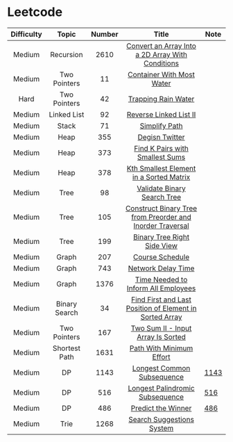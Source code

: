 # Leetcode
| Difficulty | Topic | Number | Title | Note |
|:-----: |:-------:|:------:|:--------:| ---- |
| Medium | Recursion | 2610 | [Convert an Array Into a 2D Array With Conditions](https://leetcode.com/problems/convert-an-array-into-a-2d-array-with-conditions/description/) |  |
| Medium | Two Pointers | 11 | [Container With Most Water](https://leetcode.com/problems/container-with-most-water/description/) |  |
| Hard | Two Pointers | 42 | [Trapping Rain Water](https://leetcode.com/problems/trapping-rain-water/description/) | |
| Medium | Linked List | 92 | [Reverse Linked List II](https://leetcode.com/problems/reverse-linked-list-ii/description/) |  |
| Medium | Stack | 71 | [Simplify Path](https://leetcode.com/problems/simplify-path/) |  |
| Medium | Heap | 355 | [Degisn Twitter](https://leetcode.com/problems/design-twitter/) |  |
| Medium | Heap | 373 | [Find K Pairs with Smallest Sums](https://leetcode.com/problems/find-k-pairs-with-smallest-sums/description/) |  |
| Medium | Heap | 378 | [Kth Smallest Element in a Sorted Matrix](https://leetcode.com/problems/kth-smallest-element-in-a-sorted-matrix/) | |
| Medium | Tree | 98 | [Validate Binary Search Tree](https://leetcode.com/problems/validate-binary-search-tree/) |  |
| Medium | Tree | 105 | [Construct Binary Tree from Preorder and Inorder Traversal](https://leetcode.com/problems/construct-binary-tree-from-preorder-and-inorder-traversal/description/) |  |
| Medium | Tree | 199 | [Binary Tree Right Side View](https://leetcode.com/problems/binary-tree-right-side-view/description/) |  |
| Medium | Graph | 207 | [Course Schedule](https://leetcode.com/problems/course-schedule/) | |
| Medium | Graph | 743 | [Network Delay Time](https://leetcode.com/problems/network-delay-time/) | |
| Medium | Graph | 1376 | [Time Needed to Inform All Employees](https://leetcode.com/problems/time-needed-to-inform-all-employees/) | |
| Medium | Binary Search | 34 | [Find First and Last Position of Element in Sorted Array](https://leetcode.com/problems/find-first-and-last-position-of-element-in-sorted-array/) | |
| Medium | Two Pointers | 167 | [Two Sum II - Input Array Is Sorted](https://leetcode.com/problems/two-sum-ii-input-array-is-sorted/) | |
| Medium | Shortest Path | 1631 | [Path With Minimum Effort](https://leetcode.com/problems/path-with-minimum-effort/) | |
| Medium | DP | 1143 | [Longest Common Subsequence](https://leetcode.com/problems/longest-common-subsequence/) | [1143](https://github.com/Cotidie/STEADY/tree/main/Algorithm/Leetcode/1143) |
| Medium | DP | 516 | [Longest Palindromic Subsequence](https://leetcode.com/problems/longest-palindromic-subsequence/)| [516](https://github.com/Cotidie/STEADY/tree/main/Algorithm/Leetcode/516) |
| Medium | DP | 486 | [Predict the Winner](https://leetcode.com/problems/predict-the-winner/) | [486](https://github.com/Cotidie/STEADY/tree/main/Algorithm/Leetcode/486) |
| Medium | Trie | 1268 | [Search Suggestions System](https://leetcode.com/problems/search-suggestions-system/) |  |